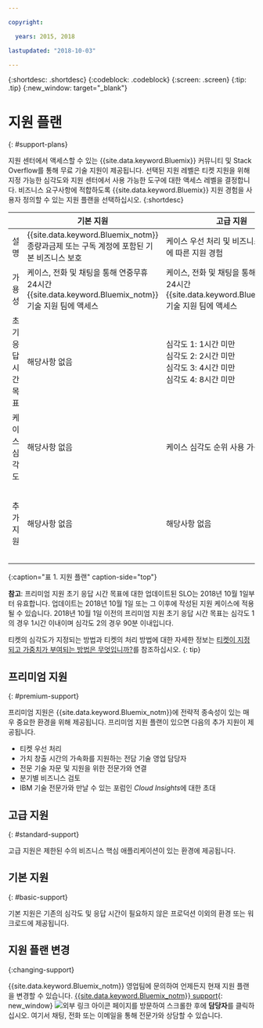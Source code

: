 ```yaml
---

copyright:

  years: 2015, 2018

lastupdated: "2018-10-03"

---
```



{:shortdesc: .shortdesc}
{:codeblock: .codeblock}
{:screen: .screen}
{:tip: .tip}
{:new_window: target="_blank"}

# 지원 플랜
{: #support-plans}

지원 센터에서 액세스할 수 있는 {{site.data.keyword.Bluemix}} 커뮤니티 및 Stack Overflow를 통해 무료 기술 지원이 제공됩니다. 선택된 지원 레벨은 티켓 지원을 위해 지정 가능한 심각도와 지원 센터에서 사용 가능한 도구에 대한 액세스 레벨을 결정합니다. 비즈니스 요구사항에 적합하도록 {{site.data.keyword.Bluemix}} 지원 경험을 사용자 정의할 수 있는 지원 플랜을 선택하십시오.
{:shortdesc}

|  |기본 지원 |고급 지원 |프리미엄 지원 |
|-------------|-------------|-------------|-------------|
|설명 |	{{site.data.keyword.Bluemix_notm}} 종량과금제 또는 구독 계정에 포함된 기본 비즈니스 보호 |케이스 우선 처리 및 비즈니스 요구사항에 따른 지원 경험 |가치 창출 시간을 가속화하기 위한, 비즈니스 결과에 따른 클라이언트 응대 |
|가용성 |케이스, 전화 및 채팅을 통해 연중무휴 24시간 {{site.data.keyword.Bluemix_notm}} 기술 지원 팀에 액세스 |케이스, 전화 및 채팅을 통해 연중무휴 24시간 {{site.data.keyword.Bluemix_notm}} 기술 지원 팀에 액세스 |케이스, 전화 및 채팅을 통해 연중무휴 24시간 {{site.data.keyword.Bluemix_notm}} 기술 지원 팀에 액세스 |
|초기 응답 시간 목표 |해당사항 없음 |심각도 1: 1시간 미만 <br/> 심각도 2: 2시간 미만 <br/> 심각도 3: 4시간 미만 <br/> 심각도 4: 8시간 미만 |심각도 1: 15분 미만 <br/> 심각도 2: 1시간 미만 <br/> 심각도 3: 2시간 미만 <br/> 심각도 4: 4시간 미만 |
|케이스 심각도 |해당사항 없음 |케이스 심각도 순위 사용 가능 |케이스 심각도 순위 사용 가능 |
|추가 지원 |해당사항 없음 |해당사항 없음 |기술 영업 담당자가 지정됨 <br/> <br/> 분기별 비즈니스 검토 <br/><br/> 전문가에 액세스 <br/> <br/> Cloud Insights에 초대 |
{:caption="표 1. 지원 플랜" caption-side="top"}

**참고**: 프리미엄 지원 초기 응답 시간 목표에 대한 업데이트된 SLO는 2018년 10월 1일부터 유효합니다. 업데이트는 2018년 10월 1일 또는 그 이후에 작성된 지원 케이스에 적용될 수 있습니다. 2018년 10월 1일 이전의 프리미엄 지원 초기 응답 시간 목표는 심각도 1의 경우 1시간 이내이며 심각도 2의 경우 90분 이내입니다.

티켓의 심각도가 지정되는 방법과 티켓의 처리 방법에 대한 자세한 정보는 [티켓이 지정되고 가중치가 부여되는 방법은 무엇입니까?](/docs/get-support/ticketweight.html)를 참조하십시오.
{: tip} 

## 프리미엄 지원
{: #premium-support}

프리미엄 지원은 {{site.data.keyword.Bluemix_notm}}에 전략적 종속성이 있는 매우 중요한 환경을 위해 제공됩니다. 프리미엄 지원 플랜이 있으면 다음의 추가 지원이 제공됩니다.
  * 티켓 우선 처리
  * 가치 창출 시간의 가속화를 지원하는 전담 기술 영업 담당자
  * 전문 기술 자문 및 지원을 위한 전문가와 연결
  * 분기별 비즈니스 검토
  * IBM 기술 전문가와 만날 수 있는 포럼인 *Cloud Insights*에 대한 초대

## 고급 지원
{: #standard-support}

고급 지원은 제한된 수의 비즈니스 핵심 애플리케이션이 있는 환경에 제공됩니다.

## 기본 지원
{: #basic-support}

기본 지원은 기존의 심각도 및 응답 시간이 필요하지 않은 프로덕션 이외의 환경 또는 워크로드에 제공됩니다.

## 지원 플랜 변경
{:changing-support}

{{site.data.keyword.Bluemix_notm}} 영업팀에 문의하여 언제든지 현재 지원 플랜을 변경할 수 있습니다. [{{site.data.keyword.Bluemix_notm}} support](https://www.ibm.com/cloud/support){: new_window} ![외부 링크 아이콘](../icons/launch-glyph.svg "외부 링크 아이콘") 페이지를 방문하여 스크롤한 후에 **담당자**를 클릭하십시오. 여기서 채팅, 전화 또는 이메일을 통해 전문가와 상담할 수 있습니다.  


